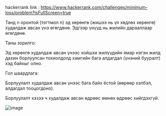 hackerrank link : https://www.hackerrank.com/challenges/minimum-loss/problem?isFullScreen=true

Танд n оронтой (тогтмол n) эд хөрөнгө (жишээ нь үл хөдлөх хөрөнгө) худалдаж авсан үнэ өгөгдөнө. Эдгээр үнүүд нь жилийн дарааллаар өгөгдөнө.

Таны зорилго:

Эд хөрөнгө худалдаж авсан үнээс хойшхи жилүүдийн ямар нэгэн жилд дахин борлуулсан тохиолдолд хамгийн бага алдагдал (үнэний бууралт) хэд байхыг олно.

Гол шаардлага:

Борлуулалт худалдаж авсан үнээс бага байх ёстой (өөрөөр хэлбэл, алдагдал тооцогдоно).

Борлуулалт хэзээ ч худалдаж авсан өдрөөс өмнөх өдрөөс хийгдэхгүй.

![image](https://github.com/user-attachments/assets/e644130d-c3d8-4270-bcc9-4ae881a161c5)

